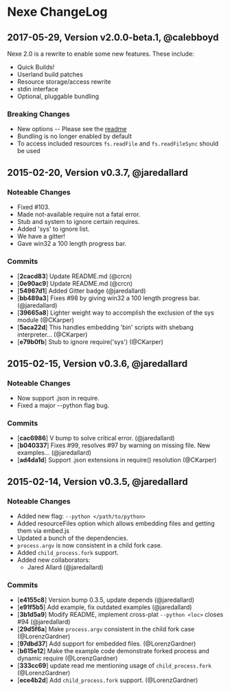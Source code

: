 # Nexe ChangeLog

## 2017-05-29, Version v2.0.0-beta.1, @calebboyd

Nexe 2.0 is a rewrite to enable some new features. These include:
  * Quick Builds!
  * Userland build patches
  * Resource storage/access rewrite
  * stdin interface
  * Optional, pluggable bundling

### Breaking Changes
  * New options -- Please see the [readme](README.md#options)
  * Bundling is no longer enabled by default
  * To access included resources `fs.readFile` and `fs.readFileSync` should be used


## 2015-02-20, Version v0.3.7, @jaredallard

### Noteable Changes

  * Fixed #103.
  * Made not-available require not a fatal error.
  * Stub and system to ignore certain requires.
  * Added 'sys' to ignore list.
  * We have a gitter!
  * Gave win32 a 100 length progress bar.

### Commits

  * [**2cacd83**] Update README.md (@crcn)
  * [**0e90ac9**] Update README.md (@crcn)
  * [**54967d1**] Added Gitter badge (@jaredallard)
  * [**bb489a3**] Fixes #98 by giving win32 a 100 length progress bar. (@jaredallard)
  * [**39665a8**] Lighter weight way to accomplish the exclusion of the sys module (@CKarper)
  * [**5aca22d**] This handles embedding 'bin' scripts with shebang interpreter... (@CKarper)
  * [**e79b0fb**] Stub to ignore require('sys') (@CKarper)

## 2015-02-15, Version v0.3.6, @jaredallard

### Noteable Changes

  * Now support .json in require.
  * Fixed a major --python flag bug.

### Commits

  * [**cac6986**] V bump to solve critical error. (@jaredallard)
  * [**b040337**] Fixes #99, resolves #97 by warning on missing file. New examples... (@jaredallard)
  * [**ad4da1d**] Support .json extensions in require() resolution (@CKarper)

## 2015-02-14, Version v0.3.5, @jaredallard

### Noteable Changes

  * Added new flag: `--python </path/to/python>`
  * Added resourceFiles option which allows embedding files and getting them via embed.js
  * Updated a bunch of the dependencies.
  * `process.argv` is now consistent in a child fork case.
  * Added `child_process.fork` support.
  * Added new collaborators:
    * Jared Allard (@jaredallard)

### Commits

  * [**e4155c8**] Version bump 0.3.5, update depends (@jaredallard)
  * [**e91f5b5**] Add example, fix outdated examples (@jaredallard)
  * [**3b1d5a9**] Modify README, implement cross-plat `--python <loc>` closes #94 (@jaredallard)
  * [**29d5f6a**] Make `process.argv` consistent in the child fork case (@LorenzGardner)
  * [**97dbd37**] Add support for embedded files. (@LorenzGardner)
  * [**b615e12**] Make the example code demonstrate forked process and dynamic require (@LorenzGardner)
  * [**333cc69**] update read me mentioning usage of `child_process.fork` (@LorenzGardner)
  * [**ece4b2d**] Add `child_process.fork` support. (@LorenzGardner)
